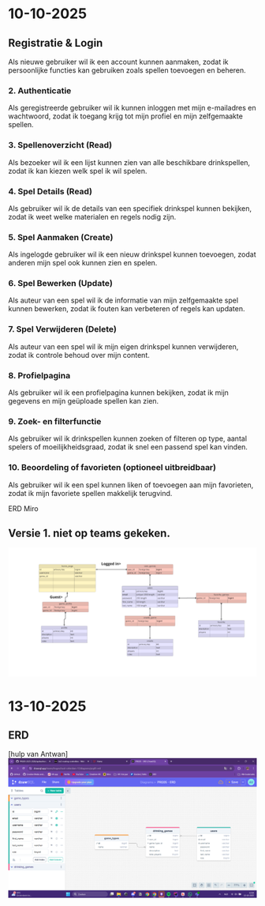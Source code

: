 # 10-10-2025

## Registratie & Login
Als nieuwe gebruiker wil ik een account kunnen aanmaken, zodat ik persoonlijke functies kan gebruiken zoals spellen toevoegen en beheren.
### 2. Authenticatie
Als geregistreerde gebruiker wil ik kunnen inloggen met mijn e-mailadres en wachtwoord, zodat ik toegang krijg tot mijn profiel en mijn zelfgemaakte spellen.

### 3. Spellenoverzicht (Read)
Als bezoeker wil ik een lijst kunnen zien van alle beschikbare drinkspellen, zodat ik kan kiezen welk spel ik wil spelen.

### 4. Spel Details (Read)
Als gebruiker wil ik de details van een specifiek drinkspel kunnen bekijken, zodat ik weet welke materialen en regels nodig zijn.

### 5. Spel Aanmaken (Create)
Als ingelogde gebruiker wil ik een nieuw drinkspel kunnen toevoegen, zodat anderen mijn spel ook kunnen zien en spelen.

### 6. Spel Bewerken (Update)
Als auteur van een spel wil ik de informatie van mijn zelfgemaakte spel kunnen bewerken, zodat ik fouten kan verbeteren of regels kan updaten.

### 7. Spel Verwijderen (Delete)
Als auteur van een spel wil ik mijn eigen drinkspel kunnen verwijderen, zodat ik controle behoud over mijn content.

### 8. Profielpagina
Als gebruiker wil ik een profielpagina kunnen bekijken, zodat ik mijn gegevens en mijn geüploade spellen kan zien.

### 9. Zoek- en filterfunctie
Als gebruiker wil ik drinkspellen kunnen zoeken of filteren op type, aantal spelers of moeilijkheidsgraad, zodat ik snel een passend spel kan vinden.

### 10. Beoordeling of favorieten (optioneel uitbreidbaar)
Als gebruiker wil ik een spel kunnen liken of toevoegen aan mijn favorieten, zodat ik mijn favoriete spellen makkelijk terugvind.


ERD Miro
## Versie 1. niet op teams gekeken.
![ERD miro](image/miro-erd.png)

# 13-10-2025 
## ERD
[hulp van Antwan]
![ERD miro](image/goedgekeurde-erd.png)











